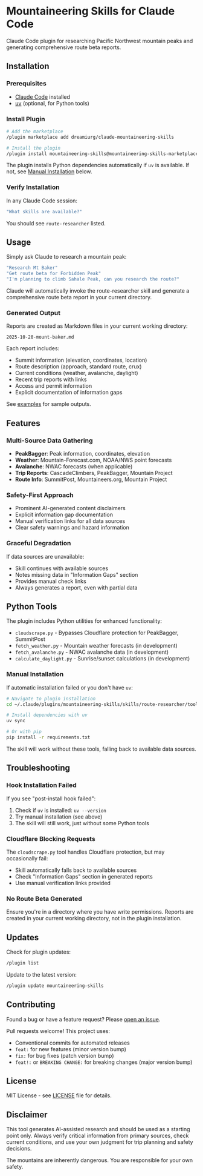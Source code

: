 # Mountaineering Skills for Claude Code

Claude Code plugin for researching Pacific Northwest mountain peaks and generating comprehensive route beta reports.

## Installation

### Prerequisites

- [Claude Code](https://docs.claude.com/claude-code) installed
- [uv](https://docs.astral.sh/uv/) (optional, for Python tools)

### Install Plugin

```bash
# Add the marketplace
/plugin marketplace add dreamiurg/claude-mountaineering-skills

# Install the plugin
/plugin install mountaineering-skills@mountaineering-skills-marketplace
```

The plugin installs Python dependencies automatically if `uv` is available. If not, see [Manual Installation](#manual-installation) below.

### Verify Installation

In any Claude Code session:

```bash
"What skills are available?"
```

You should see `route-researcher` listed.

## Usage

Simply ask Claude to research a mountain peak:

```bash
"Research Mt Baker"
"Get route beta for Forbidden Peak"
"I'm planning to climb Sahale Peak, can you research the route?"
```

Claude will automatically invoke the route-researcher skill and generate a comprehensive route beta report in your current directory.

### Generated Output

Reports are created as Markdown files in your current working directory:

```
2025-10-20-mount-baker.md
```

Each report includes:
- Summit information (elevation, coordinates, location)
- Route description (approach, standard route, crux)
- Current conditions (weather, avalanche, daylight)
- Recent trip reports with links
- Access and permit information
- Explicit documentation of information gaps

See [examples](skills/route-researcher/examples/) for sample outputs.

## Features

### Multi-Source Data Gathering

- **PeakBagger**: Peak information, coordinates, elevation
- **Weather**: Mountain-Forecast.com, NOAA/NWS point forecasts
- **Avalanche**: NWAC forecasts (when applicable)
- **Trip Reports**: CascadeClimbers, PeakBagger, Mountain Project
- **Route Info**: SummitPost, Mountaineers.org, Mountain Project

### Safety-First Approach

- Prominent AI-generated content disclaimers
- Explicit information gap documentation
- Manual verification links for all data sources
- Clear safety warnings and hazard information

### Graceful Degradation

If data sources are unavailable:
- Skill continues with available sources
- Notes missing data in "Information Gaps" section
- Provides manual check links
- Always generates a report, even with partial data

## Python Tools

The plugin includes Python utilities for enhanced functionality:

- `cloudscrape.py` - Bypasses Cloudflare protection for PeakBagger, SummitPost
- `fetch_weather.py` - Mountain weather forecasts (in development)
- `fetch_avalanche.py` - NWAC avalanche data (in development)
- `calculate_daylight.py` - Sunrise/sunset calculations (in development)

### Manual Installation

If automatic installation failed or you don't have `uv`:

```bash
# Navigate to plugin installation
cd ~/.claude/plugins/mountaineering-skills/skills/route-researcher/tools

# Install dependencies with uv
uv sync

# Or with pip
pip install -r requirements.txt
```

The skill will work without these tools, falling back to available data sources.

## Troubleshooting

### Hook Installation Failed

If you see "post-install hook failed":

1. Check if `uv` is installed: `uv --version`
2. Try manual installation (see above)
3. The skill will still work, just without some Python tools

### Cloudflare Blocking Requests

The `cloudscrape.py` tool handles Cloudflare protection, but may occasionally fail:

- Skill automatically falls back to available sources
- Check "Information Gaps" section in generated reports
- Use manual verification links provided

### No Route Beta Generated

Ensure you're in a directory where you have write permissions. Reports are created in your current working directory, not in the plugin installation.

## Updates

Check for plugin updates:

```bash
/plugin list
```

Update to the latest version:

```bash
/plugin update mountaineering-skills
```

## Contributing

Found a bug or have a feature request? Please [open an issue](https://github.com/dreamiurg/claude-mountaineering-skills/issues).

Pull requests welcome! This project uses:
- Conventional commits for automated releases
- `feat:` for new features (minor version bump)
- `fix:` for bug fixes (patch version bump)
- `feat!:` or `BREAKING CHANGE:` for breaking changes (major version bump)

## License

MIT License - see [LICENSE](LICENSE) file for details.

## Disclaimer

This tool generates AI-assisted research and should be used as a starting point only. Always verify critical information from primary sources, check current conditions, and use your own judgment for trip planning and safety decisions.

The mountains are inherently dangerous. You are responsible for your own safety.

